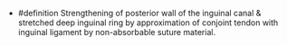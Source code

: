 - #definition Strengthening of posterior wall of the inguinal canal & stretched deep inguinal ring by approximation of conjoint tendon with inguinal ligament by non-absorbable suture material.